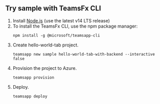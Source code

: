## Try sample with TeamsFx CLI

1. Install [Node.js](https://nodejs.org/en/download/) (use the latest v14 LTS release)
1. To install the TeamsFx CLI, use the npm package manager:
    ```
    npm install -g @microsoft/teamsapp-cli
    ```
1. Create hello-world-tab project.
    ```
    teamsapp new sample hello-world-tab-with-backend --interactive false
    ```
1. Provision the project to Azure.
    ```
    teamsapp provision
    ```
1. Deploy.
    ```
    teamsapp deploy
    ```